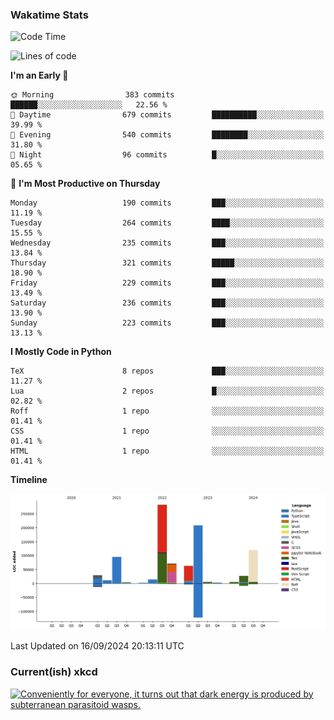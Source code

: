 ### Wakatime Stats
<!--START_SECTION:waka-->
![Code Time](http://img.shields.io/badge/Code%20Time-2%2C843%20hrs%201%20min-blue)

![Lines of code](https://img.shields.io/badge/From%20Hello%20World%20I%27ve%20Written-941.3%20thousand%20lines%20of%20code-blue)

**I'm an Early 🐤** 

```text
🌞 Morning                383 commits         ██████░░░░░░░░░░░░░░░░░░░   22.56 % 
🌆 Daytime                679 commits         ██████████░░░░░░░░░░░░░░░   39.99 % 
🌃 Evening                540 commits         ████████░░░░░░░░░░░░░░░░░   31.80 % 
🌙 Night                  96 commits          █░░░░░░░░░░░░░░░░░░░░░░░░   05.65 % 
```
📅 **I'm Most Productive on Thursday** 

```text
Monday                   190 commits         ███░░░░░░░░░░░░░░░░░░░░░░   11.19 % 
Tuesday                  264 commits         ████░░░░░░░░░░░░░░░░░░░░░   15.55 % 
Wednesday                235 commits         ███░░░░░░░░░░░░░░░░░░░░░░   13.84 % 
Thursday                 321 commits         █████░░░░░░░░░░░░░░░░░░░░   18.90 % 
Friday                   229 commits         ███░░░░░░░░░░░░░░░░░░░░░░   13.49 % 
Saturday                 236 commits         ███░░░░░░░░░░░░░░░░░░░░░░   13.90 % 
Sunday                   223 commits         ███░░░░░░░░░░░░░░░░░░░░░░   13.13 % 
```


**I Mostly Code in Python** 

```text
TeX                      8 repos             ███░░░░░░░░░░░░░░░░░░░░░░   11.27 % 
Lua                      2 repos             █░░░░░░░░░░░░░░░░░░░░░░░░   02.82 % 
Roff                     1 repo              ░░░░░░░░░░░░░░░░░░░░░░░░░   01.41 % 
CSS                      1 repo              ░░░░░░░░░░░░░░░░░░░░░░░░░   01.41 % 
HTML                     1 repo              ░░░░░░░░░░░░░░░░░░░░░░░░░   01.41 % 
```



**Timeline**

![Lines of Code chart](https://raw.githubusercontent.com/joshuajeschek/joshuajeschek/main/assets/bar_graph.png)


 Last Updated on 16/09/2024 20:13:11 UTC
<!--END_SECTION:waka-->

### Current(ish) xkcd
<a id="xkcd-a" title="Conveniently for everyone, it turns out that dark energy is produced by subterranean parasitoid wasps." href="https://www.xkcd.com" target="_blank">
        <img align="center" id="xkcd-img" src="https://imgs.xkcd.com/comics/every_scientific_field.png" alt="Conveniently for everyone, it turns out that dark energy is produced by subterranean parasitoid wasps." height=300 />
</a>
